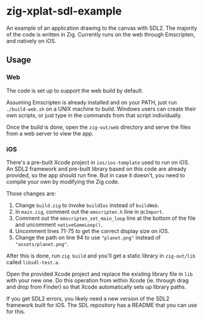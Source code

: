 # zig-xplat-sdl-example
An example of an application drawing to the canvas with SDL2. The majority of the code is written in Zig. Currently runs on the web through Emscripten, and natively on iOS.

## Usage
### Web
The code is set up to support the web build by default.

Assuming Emscripten is already installed and on your PATH, just run `./build-web.sh` on a UNIX machine to build. Windows users can create their own scripts, or just type in the commands from that script individually.

Once the build is done, open the `zig-out/web` directory and serve the files from a web server to view the app.

### iOS
There's a pre-built Xcode project in `ios/ios-template` used to run on iOS. An SDL2 framework and pre-built library based on this code are already provided, so the app should run fine. But in case it doesn't, you need to compile your own by modifying the Zig code.

Those changes are:

1. Change `build.zig` to invoke `buildIos` instead of `buildWeb`.
2. In `main.zig`, comment out the `emscripten.h` line in `@cImport`.
3. Comment out the `emscripten_set_main_loop` line at the bottom of the file and uncomment `nativeGameLoop()`.
4. Uncomment lines 71-75 to get the correct display size on iOS.
5. Change the path on line 94 to use `"planet.png"` instead of `"assets/planet.png"`.

After this is done, run `zig build` and you'll get a static library in `zig-out/lib` called `libsdl-test.a`.

Open the provided Xcode project and replace the existing library file in `lib` with your new one. Do this operation from within Xcode (ie. through drag and drop from Finder) so that Xcode automatically sets up library paths.

If you get SDL2 errors, you likely need a new version of the SDL2 framework built for iOS. The SDL repository has a README that you can use for this.
